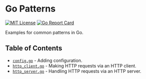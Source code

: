 # Go Patterns

[![MIT License](https://img.shields.io/badge/License-MIT-blue.svg)](https://github.com/NickolasHKraus/go-patterns/blob/master/LICENSE)
[![Go Report Card](https://goreportcard.com/badge/github.com/NickolasHKraus/go-patterns)](https://goreportcard.com/report/github.com/NickolasHKraus/go-patterns)

Examples for common patterns in Go.

## Table of Contents
* [`config.go`](config.go) - Adding configuration.
* [`http_client.go`](http_client.go) - Making HTTP requests via an HTTP client.
* [`http_server.go`](http_server.go) - Handling HTTP requests via an HTTP server.

